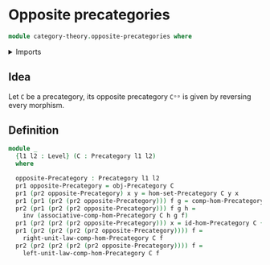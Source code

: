 # Opposite precategories

```agda
module category-theory.opposite-precategories where
```

<details><summary>Imports</summary>

```agda
open import category-theory.precategories

open import foundation.dependent-pair-types
open import foundation.identity-types
open import foundation.universe-levels
```

</details>

## Idea

Let `C` be a precategory, its opposite precategory `Cᵒᵖ` is given by reversing
every morphism.

## Definition

```agda
module _
  {l1 l2 : Level} (C : Precategory l1 l2)
  where

  opposite-Precategory : Precategory l1 l2
  pr1 opposite-Precategory = obj-Precategory C
  pr1 (pr2 opposite-Precategory) x y = hom-set-Precategory C y x
  pr1 (pr1 (pr2 (pr2 opposite-Precategory))) f g = comp-hom-Precategory C g f
  pr2 (pr1 (pr2 (pr2 opposite-Precategory))) f g h =
    inv (associative-comp-hom-Precategory C h g f)
  pr1 (pr2 (pr2 (pr2 opposite-Precategory))) x = id-hom-Precategory C {x}
  pr1 (pr2 (pr2 (pr2 (pr2 opposite-Precategory)))) f =
    right-unit-law-comp-hom-Precategory C f
  pr2 (pr2 (pr2 (pr2 (pr2 opposite-Precategory)))) f =
    left-unit-law-comp-hom-Precategory C f
```
